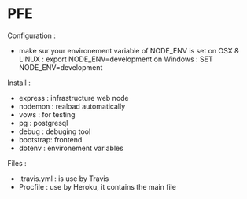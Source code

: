 # PFE

Configuration : 
- make sur your environement variable of NODE_ENV is set
    on OSX & LINUX : export NODE_ENV=development
    on Windows : SET NODE_ENV=development

Install :
- express : infrastructure web node
- nodemon : reaload automatically
- vows : for testing
- pg : postgresql
- debug : debuging tool
- bootstrap: frontend
- dotenv : environement variables

Files :
- .travis.yml : is use by Travis
- Procfile : use by Heroku, it contains the main file
